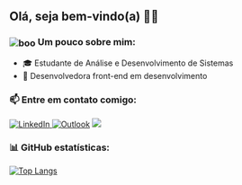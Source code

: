 ## Olá, seja bem-vindo(a) 👋🏼 
###  <img align="center" alt="boo" height="60" width="80" src="https://media.tenor.com/images/7db4eaa3e47272c8e58ee018fc390b7d/tenor.gif"> Um pouco sobre mim: 
- 🎓 Estudante de Análise e Desenvolvimento de Sistemas
- 🚀 Desenvolvedora front-end em desenvolvimento

### 📫 Entre em contato comigo:
<a href="https://www.linkedin.com/in/franciellirodrigues/">
    <img src="https://img.shields.io/badge/LinkedIn-0077B5?style=for-the-badge&logo=linkedin&logoColor=white" alt="LinkedIn"">
  </a> <a href="mailto:contato.franciellirodrigues@outlook.com"> <img src="https://img.shields.io/badge/Microsoft_Outlook-0078D4?style=for-the-badge&logo=microsoft-outlook&logoColor=white" alt="Outlook"></a> <a href="https://www.instagram.com/franciellirodriguess/"> <img src="https://img.shields.io/badge/instagram-%23E4405F.svg?&style=for-the-badge&logo=instagram&logoColor=white"></a>
  
### 📊 GitHub estatísticas:
[![Top Langs](https://github-readme-stats.vercel.app/api/top-langs/?username=Franciellirodrigues&layout=compact&hide_border=true&theme=radical)](https://github.com/Franciellirodrigues/github-readme-stats)<br>
<!--[![Estatísticas](https://github-readme-stats.vercel.app/api?username=kahpereira&include_all_commits=true&hide=issues&count_private=true&show_icons=true&hide_border=true&theme=radical)](https://github.com/kahpereira/github-readme-stats)


<!--
**kahpereira/kahpereira** is a ✨ _special_ ✨ repository because its `README.md` (this file) appears on your GitHub profile.

![](https://raw.githubusercontent.com/Platane/snk/output/github-contribution-grid-snake.gif)
